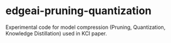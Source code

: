# edgeai-pruning-quantization
Experimental code for model compression (Pruning, Quantization, Knowledge Distillation) used in KCI paper.
